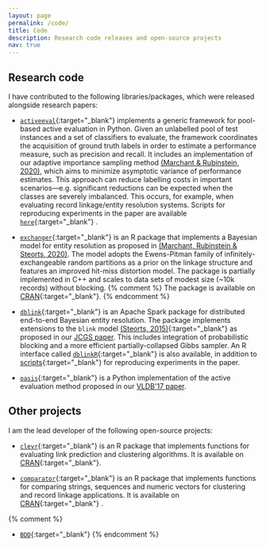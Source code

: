```yaml
---
layout: page
permalink: /code/
title: Code
description: Research code releases and open-source projects
nav: true
---
```


## Research code

I have contributed to the following libraries/packages, which were released alongside research papers:

* [`activeeval`](https://github.com/ngmarchant/activeeval){:target="\_blank"}  implements a generic framework for 
  pool-based active evaluation in Python.
  Given an unlabelled pool of test instances and a set of classifiers to evaluate, the framework coordinates the 
  acquisition of ground truth labels in order to estimate a performance measure, such as precision and recall.
  It includes an implementation of our adaptive importance sampling method [(Marchant & Rubinstein, 2020)](/publications/#marchant2020general),
  which aims to minimize asymptotic variance of performance estimates.
  This approach can reduce labelling costs in important scenarios—e.g. significant reductions can be expected when 
  the classes are severely imbalanced. 
  This occurs, for example, when evaluating record linkage/entity resolution systems.
  Scripts for reproducing experiments in the paper are available [`here`](https://github.com/ngmarchant/ativeeval-experiments){:target="\_blank"} .

* [`exchanger`](https://github.com/cleanzr/exchanger){:target="\_blank"}  is an R package that implements a Bayesian 
  model for entity resolution as proposed in [(Marchant, Rubinstein & Steorts, 2020)](/publications/#marchant2020bayesian). 
  The model adopts the Ewens-Pitman family of infinitely-exchangeable random partitions as a prior on the linkage 
  structure and features an improved hit-miss distortion model. 
  The package is partially implemented in C++ and scales to data sets of modest size (~10k records) without 
  blocking.
  {% comment %} 
  The package is available on [CRAN](https://cran.r-project.org/web/packages/exchanger/){:target="\_blank"}. 
  {% endcomment %}

* [`dblink`](https://github.com/cleanzr/dblink){:target="\_blank"}  is an Apache Spark package for distributed 
  end-to-end Bayesian entity resolution. 
  The package implements extensions to the `blink` model [(Steorts, 2015)](http://doi.org/10.1214/15-BA965SI){:target="\_blank"} 
  as proposed in our [JCGS paper](/publications/#marchant2020dblink). 
  This includes integration of probabilistic blocking and a more efficient partially-collapsed Gibbs sampler. 
  An R interface called [`dblinkR`](https://github.com/cleanzr/dblinkR){:target="\_blank"}  is also available, in 
  addition to [scripts](https://github.com/cleanzr/dblink-experiments){:target="\_blank"} for reproducing experiments 
  in the paper.

* [`oasis`](https://github.com/ngmarchant/oasis){:target="\_blank"}  is a Python implementation of the active 
  evaluation method proposed in our [VLDB'17 paper](/publications/#marchant2017search). 


## Other projects

I am the lead developer of the following open-source projects:

* [`clevr`](https://github.com/cleanzr/clevr){:target="\_blank"}  is an R package that implements functions for 
  evaluating link prediction and clustering algorithms.
  It is available on [CRAN](https://cran.r-project.org/web/packages/clevr/){:target="\_blank"}.

* [`comparator`](https://github.com/ngmarchant/comparator){:target="\_blank"}  is an R package that implements 
  functions for comparing strings, sequences and numeric vectors for clustering and record linkage applications. 
  It is available on [CRAN](https://cran.r-project.org/web/packages/comparator/){:target="\_blank"} .
  
{% comment %} 
* [`BDD`](https://github.com/cleanzr/bdd){:target="\_blank"} 
{% endcomment %}
